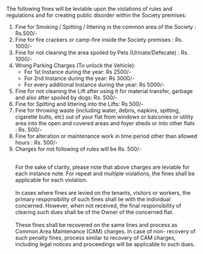 The following fines will be leviable upon the violations of rules and regulations and for creating public disorder within the Society premises:
<ol type="1">
<li>Fine for Smoking / Spitting / littering in the common area of the Society : Rs.500/-</li>
<li>Fine for fire crackers or camp-fire inside the Society premises : Rs. 1000/-</li>
<li>Fine for not cleaning the area spoiled by Pets (Urinate/Defecate) : Rs. 1000/-</li>
<li>Wrong Parking Charges (To unlock the Vehicle): 

<ul>
<li>For 1st Instance during the year: Rs 2500/-</li>
<li>For 2nd Instance during the year: Rs 3000/-</li>
<li>For every additional Instance during the year: Rs 5000/-</li>
</ul>
</li>

<li>Fine for not cleaning the Lift after using it for material transfer, garbage and also after spoiled by dogs: Rs. 500/-</li>
<li>Fine for Spitting and littering into the Lifts: Rs 500/-</li>
<li>Fine for throwing waste (including water, debris, napkins, spitting, cigarette butts, etc) out of your flat from windows or balconies or utility area into the open and covered areas and foyer sheds or into other flats : Rs. 500/-</li>
<li>Fine for alteration or maintenance work in time period other than allowed hours : Rs. 500/-</li>
<li>Charges for not following of rules will be Rs. 500/-</li>
<br>

For the sake of clarity, please note that above charges are leviable for each instance note. For repeat and multiple violations, the fines shall be applicable for each violation. 
<br><br>
In cases where fines are levied on the tenants, visitors or workers, the primary responsibility of such fines shall lie with the individual concerned. However, when not received, the final responsibility of clearing such dues shall be of the Owner of the concerned flat.
<br><br>
These fines shall be recovered on the same lines and process as Common Area Maintenance (CAM) charges. In case of non- recovery of such penalty fines, process similar to recovery of CAM charges, including legal notices and proceedings will be applicable to such dues.
